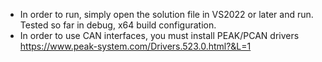- In order to run, simply open the solution file in VS2022 or later and run.  Tested so far in debug, x64 build configuration. 
- In order to use CAN interfaces, you must install PEAK/PCAN drivers https://www.peak-system.com/Drivers.523.0.html?&L=1
